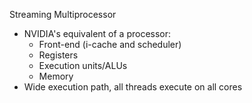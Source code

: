 Streaming Multiprocessor
- NVIDIA's equivalent of a processor:
	- Front-end (i-cache and scheduler)
	- Registers
	- Execution units/ALUs
	- Memory
- Wide execution path, all threads execute on all cores